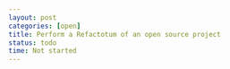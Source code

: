 ```yaml
---
layout: post
categories: [open]
title: Perform a Refactotum of an open source project
status: todo
time: Not started
---
```

